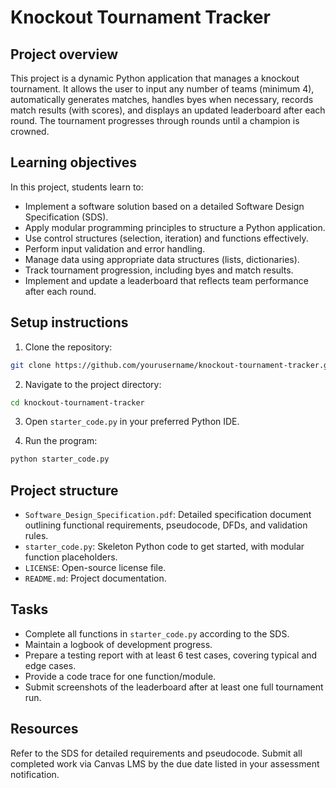 # Knockout Tournament Tracker

## Project overview

This project is a dynamic Python application that manages a knockout tournament. It allows the user to input any number of teams (minimum 4), automatically generates matches, handles byes when necessary, records match results (with scores), and displays an updated leaderboard after each round. The tournament progresses through rounds until a champion is crowned.

## Learning objectives

In this project, students learn to:

* Implement a software solution based on a detailed Software Design Specification (SDS).
* Apply modular programming principles to structure a Python application.
* Use control structures (selection, iteration) and functions effectively.
* Perform input validation and error handling.
* Manage data using appropriate data structures (lists, dictionaries).
* Track tournament progression, including byes and match results.
* Implement and update a leaderboard that reflects team performance after each round.

## Setup instructions

1. Clone the repository:

```bash
git clone https://github.com/yourusername/knockout-tournament-tracker.git
```

2. Navigate to the project directory:

```bash
cd knockout-tournament-tracker
```

3. Open `starter_code.py` in your preferred Python IDE.

4. Run the program:

```bash
python starter_code.py
```

## Project structure

* `Software_Design_Specification.pdf`: Detailed specification document outlining functional requirements, pseudocode, DFDs, and validation rules.
* `starter_code.py`: Skeleton Python code to get started, with modular function placeholders.
* `LICENSE`: Open-source license file.
* `README.md`: Project documentation.

## Tasks

* Complete all functions in `starter_code.py` according to the SDS.
* Maintain a logbook of development progress.
* Prepare a testing report with at least 6 test cases, covering typical and edge cases.
* Provide a code trace for one function/module.
* Submit screenshots of the leaderboard after at least one full tournament run.

## Resources

Refer to the SDS for detailed requirements and pseudocode. Submit all completed work via Canvas LMS by the due date listed in your assessment notification.
